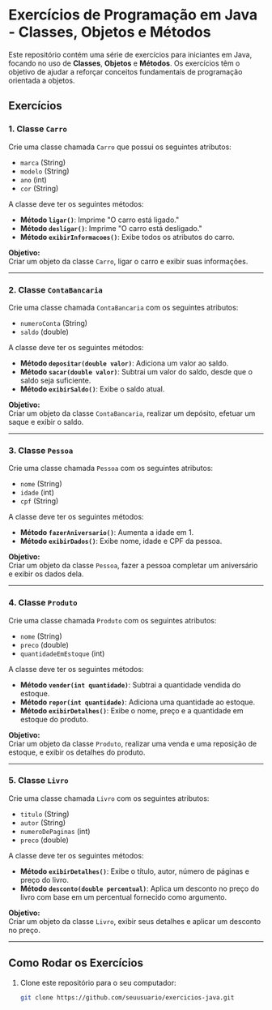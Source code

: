 # Exercícios de Programação em Java - Classes, Objetos e Métodos

Este repositório contém uma série de exercícios para iniciantes em Java, focando no uso de **Classes**, **Objetos** e **Métodos**. Os exercícios têm o objetivo de ajudar a reforçar conceitos fundamentais de programação orientada a objetos.

## Exercícios

### 1. **Classe `Carro`**
Crie uma classe chamada `Carro` que possui os seguintes atributos:
- `marca` (String)
- `modelo` (String)
- `ano` (int)
- `cor` (String)

A classe deve ter os seguintes métodos:
- **Método `ligar()`**: Imprime "O carro está ligado."
- **Método `desligar()`**: Imprime "O carro está desligado."
- **Método `exibirInformacoes()`**: Exibe todos os atributos do carro.

**Objetivo:**  
Criar um objeto da classe `Carro`, ligar o carro e exibir suas informações.

---

### 2. **Classe `ContaBancaria`**
Crie uma classe chamada `ContaBancaria` com os seguintes atributos:
- `numeroConta` (String)
- `saldo` (double)

A classe deve ter os seguintes métodos:
- **Método `depositar(double valor)`**: Adiciona um valor ao saldo.
- **Método `sacar(double valor)`**: Subtrai um valor do saldo, desde que o saldo seja suficiente.
- **Método `exibirSaldo()`**: Exibe o saldo atual.

**Objetivo:**  
Criar um objeto da classe `ContaBancaria`, realizar um depósito, efetuar um saque e exibir o saldo.

---

### 3. **Classe `Pessoa`**
Crie uma classe chamada `Pessoa` com os seguintes atributos:
- `nome` (String)
- `idade` (int)
- `cpf` (String)

A classe deve ter os seguintes métodos:
- **Método `fazerAniversario()`**: Aumenta a idade em 1.
- **Método `exibirDados()`**: Exibe nome, idade e CPF da pessoa.

**Objetivo:**  
Criar um objeto da classe `Pessoa`, fazer a pessoa completar um aniversário e exibir os dados dela.

---

### 4. **Classe `Produto`**
Crie uma classe chamada `Produto` com os seguintes atributos:
- `nome` (String)
- `preco` (double)
- `quantidadeEmEstoque` (int)

A classe deve ter os seguintes métodos:
- **Método `vender(int quantidade)`**: Subtrai a quantidade vendida do estoque.
- **Método `repor(int quantidade)`**: Adiciona uma quantidade ao estoque.
- **Método `exibirDetalhes()`**: Exibe o nome, preço e a quantidade em estoque do produto.

**Objetivo:**  
Criar um objeto da classe `Produto`, realizar uma venda e uma reposição de estoque, e exibir os detalhes do produto.

---

### 5. **Classe `Livro`**
Crie uma classe chamada `Livro` com os seguintes atributos:
- `titulo` (String)
- `autor` (String)
- `numeroDePaginas` (int)
- `preco` (double)

A classe deve ter os seguintes métodos:
- **Método `exibirDetalhes()`**: Exibe o título, autor, número de páginas e preço do livro.
- **Método `desconto(double percentual)`**: Aplica um desconto no preço do livro com base em um percentual fornecido como argumento.

**Objetivo:**  
Criar um objeto da classe `Livro`, exibir seus detalhes e aplicar um desconto no preço.

---

## Como Rodar os Exercícios

1. Clone este repositório para o seu computador:
   ```bash
   git clone https://github.com/seuusuario/exercicios-java.git
